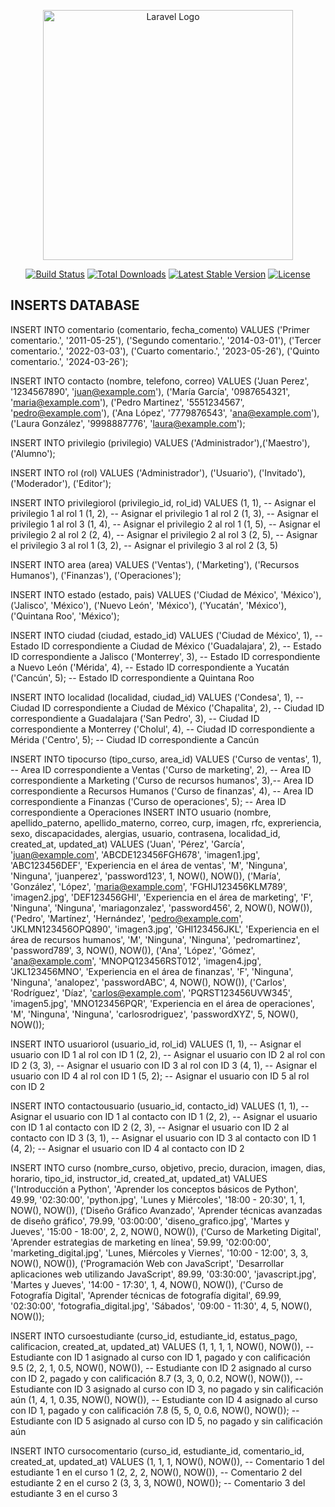 <p align="center"><a href="https://laravel.com" target="_blank"><img src="https://raw.githubusercontent.com/laravel/art/master/logo-lockup/5%20SVG/2%20CMYK/1%20Full%20Color/laravel-logolockup-cmyk-red.svg" width="400" alt="Laravel Logo"></a></p>

<p align="center">
<a href="https://github.com/laravel/framework/actions"><img src="https://github.com/laravel/framework/workflows/tests/badge.svg" alt="Build Status"></a>
<a href="https://packagist.org/packages/laravel/framework"><img src="https://img.shields.io/packagist/dt/laravel/framework" alt="Total Downloads"></a>
<a href="https://packagist.org/packages/laravel/framework"><img src="https://img.shields.io/packagist/v/laravel/framework" alt="Latest Stable Version"></a>
<a href="https://packagist.org/packages/laravel/framework"><img src="https://img.shields.io/packagist/l/laravel/framework" alt="License"></a>
</p>

## INSERTS DATABASE
<p>
INSERT INTO comentario (comentario, fecha_comento) 
VALUES ('Primer comentario.', '2011-05-25'),
       ('Segundo comentario.', '2014-03-01'),
       ('Tercer comentario.', '2022-03-03'),
       ('Cuarto comentario.', '2023-05-26'),
       ('Quinto comentario.', '2024-03-26');

INSERT INTO contacto (nombre, telefono, correo) VALUES 
('Juan Perez', '1234567890', 'juan@example.com'),
('María García', '0987654321', 'maria@example.com'),
('Pedro Martinez', '5551234567', 'pedro@example.com'),
('Ana López', '7779876543', 'ana@example.com'),
('Laura González', '9998887776', 'laura@example.com');

INSERT INTO privilegio (privilegio) VALUES 
('Administrador'),('Maestro'),('Alumno');

INSERT INTO rol (rol) VALUES 
('Administrador'),
('Usuario'),
('Invitado'),
('Moderador'),
('Editor');

INSERT INTO privilegiorol (privilegio_id, rol_id) VALUES 
(1, 1), -- Asignar el privilegio 1 al rol 1
(1, 2), -- Asignar el privilegio 1 al rol 2
(1, 3), -- Asignar el privilegio 1 al rol 3
(1, 4), -- Asignar el privilegio 2 al rol 1
(1, 5), -- Asignar el privilegio 2 al rol 2
(2, 4), -- Asignar el privilegio 2 al rol 3
(2, 5), -- Asignar el privilegio 3 al rol 1
(3, 2), -- Asignar el privilegio 3 al rol 2
(3, 5) 

INSERT INTO area (area) VALUES 
('Ventas'),
('Marketing'),
('Recursos Humanos'),
('Finanzas'),
('Operaciones');


INSERT INTO estado (estado, pais) VALUES 
('Ciudad de México', 'México'),
('Jalisco', 'México'),
('Nuevo León', 'México'),
('Yucatán', 'México'),
('Quintana Roo', 'México');


INSERT INTO ciudad (ciudad, estado_id) VALUES 
('Ciudad de México', 1), -- Estado ID correspondiente a Ciudad de México
('Guadalajara', 2),      -- Estado ID correspondiente a Jalisco
('Monterrey', 3),        -- Estado ID correspondiente a Nuevo León
('Mérida', 4),            -- Estado ID correspondiente a Yucatán
('Cancún', 5);            -- Estado ID correspondiente a Quintana Roo

INSERT INTO localidad (localidad, ciudad_id) VALUES 
('Condesa', 1),       -- Ciudad ID correspondiente a Ciudad de México
('Chapalita', 2),     -- Ciudad ID correspondiente a Guadalajara
('San Pedro', 3),     -- Ciudad ID correspondiente a Monterrey
('Cholul', 4),        -- Ciudad ID correspondiente a Mérida
('Centro', 5);        -- Ciudad ID correspondiente a Cancún



INSERT INTO tipocurso (tipo_curso, area_id) VALUES 
('Curso de ventas', 1),          -- Area ID correspondiente a Ventas
('Curso de marketing', 2),       -- Area ID correspondiente a Marketing
('Curso de recursos humanos', 3),-- Area ID correspondiente a Recursos Humanos
('Curso de finanzas', 4),        -- Area ID correspondiente a Finanzas
('Curso de operaciones', 5);     -- Area ID correspondiente a Operaciones
INSERT INTO usuario (nombre, apellido_paterno, apellido_materno, correo, curp, imagen, rfc, expreriencia, sexo, discapacidades, alergias, usuario, contrasena, localidad_id, created_at, updated_at) VALUES 
('Juan', 'Pérez', 'García', 'juan@example.com', 'ABCDE123456FGH678', 'imagen1.jpg', 'ABC123456DEF', 'Experiencia en el área de ventas', 'M', 'Ninguna', 'Ninguna', 'juanperez', 'password123', 1, NOW(), NOW()),
('María', 'González', 'López', 'maria@example.com', 'FGHIJ123456KLM789', 'imagen2.jpg', 'DEF123456GHI', 'Experiencia en el área de marketing', 'F', 'Ninguna', 'Ninguna', 'mariagonzalez', 'password456', 2, NOW(), NOW()),
('Pedro', 'Martínez', 'Hernández', 'pedro@example.com', 'JKLMN123456OPQ890', 'imagen3.jpg', 'GHI123456JKL', 'Experiencia en el área de recursos humanos', 'M', 'Ninguna', 'Ninguna', 'pedromartinez', 'password789', 3, NOW(), NOW()),
('Ana', 'López', 'Gómez', 'ana@example.com', 'MNOPQ123456RST012', 'imagen4.jpg', 'JKL123456MNO', 'Experiencia en el área de finanzas', 'F', 'Ninguna', 'Ninguna', 'analopez', 'passwordABC', 4, NOW(), NOW()),
('Carlos', 'Rodríguez', 'Díaz', 'carlos@example.com', 'PQRST123456UVW345', 'imagen5.jpg', 'MNO123456PQR', 'Experiencia en el área de operaciones', 'M', 'Ninguna', 'Ninguna', 'carlosrodriguez', 'passwordXYZ', 5, NOW(), NOW());



INSERT INTO usuariorol (usuario_id, rol_id) VALUES 
(1, 1), -- Asignar el usuario con ID 1 al rol con ID 1
(2, 2), -- Asignar el usuario con ID 2 al rol con ID 2
(3, 3), -- Asignar el usuario con ID 3 al rol con ID 3
(4, 1), -- Asignar el usuario con ID 4 al rol con ID 1
(5, 2); -- Asignar el usuario con ID 5 al rol con ID 2


INSERT INTO contactousuario (usuario_id, contacto_id) VALUES 
(1, 1), -- Asignar el usuario con ID 1 al contacto con ID 1
(2, 2), -- Asignar el usuario con ID 1 al contacto con ID 2
(2, 3), -- Asignar el usuario con ID 2 al contacto con ID 3
(3, 1), -- Asignar el usuario con ID 3 al contacto con ID 1
(4, 2); -- Asignar el usuario con ID 4 al contacto con ID 2


INSERT INTO curso (nombre_curso, objetivo, precio, duracion, imagen, dias, horario, tipo_id, instructor_id, created_at, updated_at) VALUES 
('Introducción a Python', 'Aprender los conceptos básicos de Python', 49.99, '02:30:00', 'python.jpg', 'Lunes y Miércoles', '18:00 - 20:30', 1, 1, NOW(), NOW()),
('Diseño Gráfico Avanzado', 'Aprender técnicas avanzadas de diseño gráfico', 79.99, '03:00:00', 'diseno_grafico.jpg', 'Martes y Jueves', '15:00 - 18:00', 2, 2, NOW(), NOW()),
('Curso de Marketing Digital', 'Aprender estrategias de marketing en línea', 59.99, '02:00:00', 'marketing_digital.jpg', 'Lunes, Miércoles y Viernes', '10:00 - 12:00', 3, 3, NOW(), NOW()),
('Programación Web con JavaScript', 'Desarrollar aplicaciones web utilizando JavaScript', 89.99, '03:30:00', 'javascript.jpg', 'Martes y Jueves', '14:00 - 17:30', 1, 4, NOW(), NOW()),
('Curso de Fotografía Digital', 'Aprender técnicas de fotografía digital', 69.99, '02:30:00', 'fotografia_digital.jpg', 'Sábados', '09:00 - 11:30', 4, 5, NOW(), NOW());


INSERT INTO cursoestudiante (curso_id, estudiante_id, estatus_pago, calificacion, created_at, updated_at) VALUES 
(1, 1, 1, 1, NOW(), NOW()), -- Estudiante con ID 1 asignado al curso con ID 1, pagado y con calificación 9.5
(2, 2, 1, 0.5, NOW(), NOW()), -- Estudiante con ID 2 asignado al curso con ID 2, pagado y con calificación 8.7
(3, 3, 0, 0.2, NOW(), NOW()), -- Estudiante con ID 3 asignado al curso con ID 3, no pagado y sin calificación aún
(1, 4, 1, 0.35, NOW(), NOW()), -- Estudiante con ID 4 asignado al curso con ID 1, pagado y con calificación 7.8
(5, 5, 0, 0.6, NOW(), NOW()); -- Estudiante con ID 5 asignado al curso con ID 5, no pagado y sin calificación aún


INSERT INTO cursocomentario (curso_id, estudiante_id, comentario_id, created_at, updated_at) VALUES 
(1, 1, 1, NOW(), NOW()), -- Comentario 1 del estudiante 1 en el curso 1
(2, 2, 2, NOW(), NOW()), -- Comentario 2 del estudiante 2 en el curso 2
(3, 3, 3, NOW(), NOW()); -- Comentario 3 del estudiante 3 en el curso 3


    
</p>
